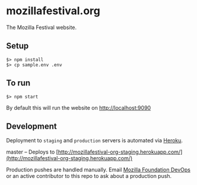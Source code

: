 # mozillafestival.org

The Mozilla Festival website.

## Setup

```
$> npm install
$> cp sample.env .env
```

## To run

```
$> npm start
```

By default this will run the website on [http://localhost:9090](http://localhost:9090)

## Development

Deployment to `staging` and `production` servers is automated via [Heroku](https://heroku.com).

master – Deploys to [http://mozillafestival-org-staging.herokuapp.com/](http://mozillafestival-org-staging.herokuapp.com/)

Production pushes are handled manually. Email [Mozilla Foundation DevOps](mailto:devops@mozillafoundation.org) or an active contributor to this repo to ask about a production push.